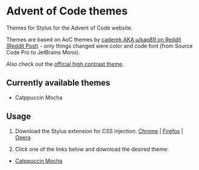 # Advent of Code themes
Themes for Stylus for the Advent of Code website.

Themes are based on AoC themes by [caderek AKA u/kap89 on Reddit](https://github.com/caderek/aoc2022/) [(Reddit Post)](https://www.reddit.com/r/adventofcode/comments/zartec/more_readable_user_styles_for_aoc_website_light/) - only things changed were color and code font (from Source Code Pro to JetBrains Mono).

Also check out the [official high contrast theme](https://adventofcode.com/2022/about#faq_highcontrast).

## Currently available themes
- Catppuccin Mocha

## Usage

1. Download the Stylus extension for CSS injection.
[Chrome](https://chrome.google.com/webstore/detail/stylus/clngdbkpkpeebahjckkjfobafhncgmne) | [Firefox](https://addons.mozilla.org/en-US/firefox/addon/styl-us/) | [Opera](https://www.mozilla.org/firefox/new/)

2. Click one of the links below and download the desired theme:     
- [Catppuccin Mocha](https://github.com/BurgundyDev/aoc-themes/raw/main/aoc-catppuccin-mocha.user.css)